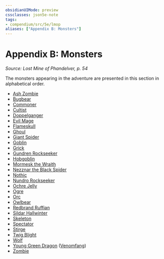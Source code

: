 ```yaml
---
obsidianUIMode: preview
cssclasses: json5e-note
tags:
- compendium/src/5e/lmop
aliases: ["Appendix B: Monsters"]
---
```

# Appendix B: Monsters
*Source: Lost Mine of Phandelver, p. 54* 

The monsters appearing in the adventure are presented in this section in alphabetical order.

- [Ash Zombie](ash-zombie-lmop.md)  
- [Bugbear](bugbear.md)  
- [Commoner](commoner.md)  
- [Cultist](cultist.md)  
- [Doppelganger](doppelganger.md)  
- [Evil Mage](evil-mage-lmop.md)  
- [Flameskull](flameskull.md)  
- [Ghoul](ghoul.md)  
- [Giant Spider](giant-spider.md)  
- [Goblin](goblin.md)  
- [Grick](grick.md)  
- [Gundren Rockseeker](gundren-rockseeker-lmop.md)  
- [Hobgoblin](hobgoblin.md)  
- [Mormesk the Wraith](mormesk-the-wraith-lmop.md)  
- [Nezznar the Black Spider](nezznar-the-black-spider-lmop.md)  
- [Nothic](nothic.md)  
- [Nundro Rockseeker](nundro-rockseeker-lmop.md)  
- [Ochre Jelly](ochre-jelly.md)  
- [Ogre](ogre.md)  
- [Orc](orc.md)  
- [Owlbear](owlbear.md)  
- [Redbrand Ruffian](redbrand-ruffian-lmop.md)  
- [Sildar Hallwinter](sildar-hallwinter-lmop.md)  
- [Skeleton](skeleton.md)  
- [Spectator](spectator.md)  
- [Stirge](stirge.md)  
- [Twig Blight](twig-blight.md)  
- [Wolf](wolf.md)  
- [Young Green Dragon](young-green-dragon.md) ([Venomfang](venomfang-lmop.md))  
- [Zombie](zombie.md)